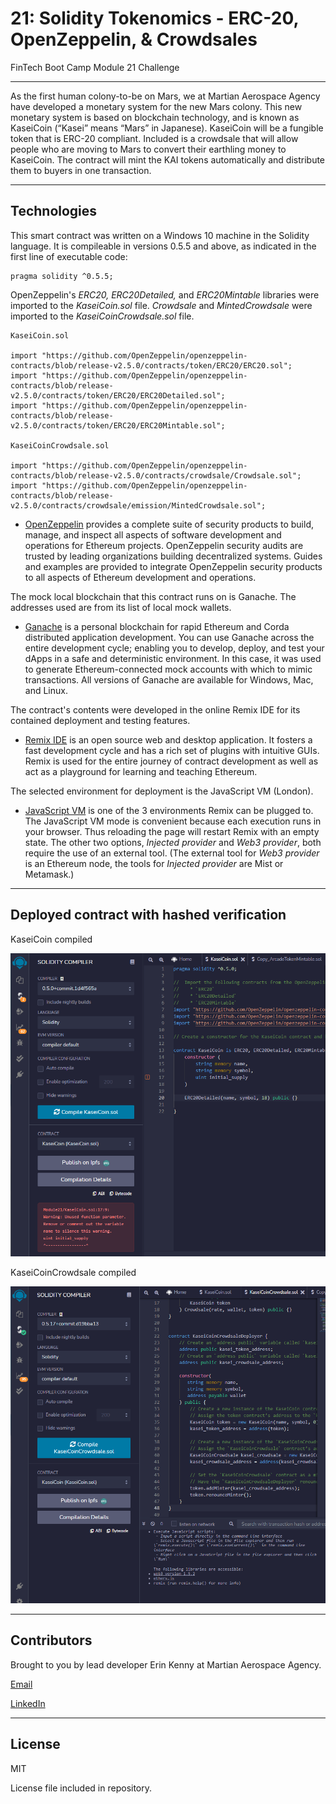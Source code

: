 # 21: Solidity Tokenomics - ERC-20, OpenZeppelin, & Crowdsales
FinTech Boot Camp Module 21 Challenge

---

As the first human colony-to-be on Mars, we at Martian Aerospace Agency have developed a monetary system for the new Mars colony. This new monetary system is based on blockchain technology, and is known as KaseiCoin (“Kasei” means “Mars” in Japanese). KaseiCoin will be a fungible token that is ERC-20 compliant. Included is a crowdsale that will allow people who are moving to Mars to convert their earthling money to KaseiCoin. The contract will mint the KAI tokens automatically and distribute them to buyers in one transaction.

---

## Technologies

This smart contract was written on a Windows 10 machine in the Solidity language. It is compileable in versions 0.5.5 and above, as indicated in the first line of executable code:
```
pragma solidity ^0.5.5;
```

OpenZeppelin's *ERC20, ERC20Detailed,* and *ERC20Mintable* libraries were imported to the *KaseiCoin.sol* file. *Crowdsale* and *MintedCrowdsale* were imported to the *KaseiCoinCrowdsale.sol* file.
```
KaseiCoin.sol

import "https://github.com/OpenZeppelin/openzeppelin-contracts/blob/release-v2.5.0/contracts/token/ERC20/ERC20.sol";
import "https://github.com/OpenZeppelin/openzeppelin-contracts/blob/release-v2.5.0/contracts/token/ERC20/ERC20Detailed.sol";
import "https://github.com/OpenZeppelin/openzeppelin-contracts/blob/release-v2.5.0/contracts/token/ERC20/ERC20Mintable.sol";

KaseiCoinCrowdsale.sol

import "https://github.com/OpenZeppelin/openzeppelin-contracts/blob/release-v2.5.0/contracts/crowdsale/Crowdsale.sol";
import "https://github.com/OpenZeppelin/openzeppelin-contracts/blob/release-v2.5.0/contracts/crowdsale/emission/MintedCrowdsale.sol";
```

* [OpenZeppelin](https://docs.openzeppelin.com/) provides a complete suite of security products to build, manage, and inspect all aspects of software development and operations for Ethereum projects. OpenZeppelin security audits are trusted by leading organizations building decentralized systems. Guides and examples are provided to integrate OpenZeppelin security products to all aspects of Ethereum development and operations.

The mock local blockchain that this contract runs on is Ganache. The addresses used are from its list of local mock wallets.

* [Ganache](https://trufflesuite.com/docs/ganache/index.html) is a personal blockchain for rapid Ethereum and Corda distributed application development. You can use Ganache across the entire development cycle; enabling you to develop, deploy, and test your dApps in a safe and deterministic environment. In this case, it was used to generate Ethereum-connected mock accounts with which to mimic transactions. All versions of Ganache are available for Windows, Mac, and Linux.

The contract's contents were developed in the online Remix IDE for its contained deployment and testing features.

* [Remix IDE](https://remix-ide.readthedocs.io/en/latest/) is an open source web and desktop application. It fosters a fast development cycle and has a rich set of plugins with intuitive GUIs. Remix is used for the entire journey of contract development as well as act as a playground for learning and teaching Ethereum.

The selected environment for deployment is the JavaScript VM (London).

* [JavaScript VM](https://vide-old.readthedocs.io/en/latest/quickstart_javascript_vm.html) is one of the 3 environments Remix can be plugged to. The JavaScript VM mode is convenient because each execution runs in your browser. Thus reloading the page will restart Remix with an empty state. The other two options, *Injected provider* and *Web3 provider*, both require the use of an external tool. (The external tool for *Web3 provider* is an Ethereum node, the tools for *Injected provider* are Mist or Metamask.)

---

## Deployed contract with hashed verification

KaseiCoin compiled

![KaseiCoin compiled](./evaluation_evidence/step1_compiled_contract_KaseiCoin.png)

KaseiCoinCrowdsale compiled

![KaseiCoin Crowdsale compiled](./evaluation_evidence/step3_compiled_contract_KaseiCoinCrowdsale_complete.png)

---

## Contributors

Brought to you by lead developer Erin Kenny at Martian Aerospace Agency.

[Email](ekenny3@uncc.edu)

[LinkedIn](www.linkedin.com/in/e-kenny)

---

## License

MIT

License file included in repository.
